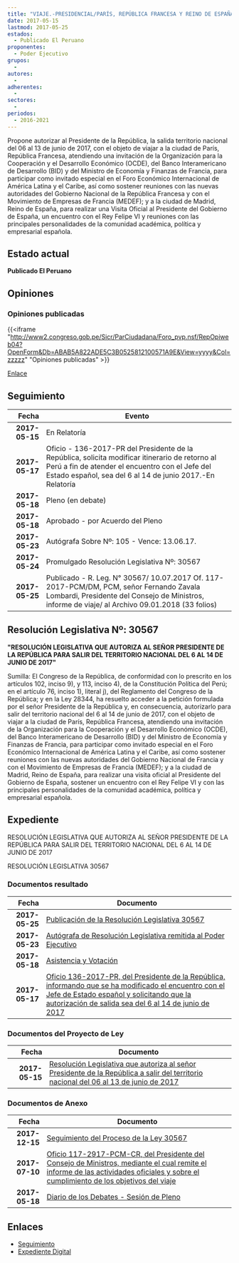 ```yaml
---
title: "VIAJE.-PRESIDENCIAL/PARÍS, REPÚBLICA FRANCESA Y REINO DE ESPAÑA"
date: 2017-05-15
lastmod: 2017-05-25
estados: 
  - Publicado El Peruano
proponentes: 
  - Poder Ejecutivo
grupos: 
  - 
autores: 
  - 
adherentes: 
  - 
sectores: 
  - 
periodos: 
  - 2016-2021
---
```


Propone autorizar al Presidente de la República, la salida territorio nacional del 06 al 13 de junio de 2017, con el objeto de viajar a la ciudad de París, República Francesa, atendiendo una invitación de la Organización para la Cooperación y el Desarrollo Económico (OCDE), del Banco Interamericano de Desarrollo (BID) y del Ministro de Economía y Finanzas de Francia, para participar como invitado especial en el Foro Económico Internacional de América Latina y el Caribe, así como sostener reuniones con las nuevas autoridades del Gobierno Nacional de la República Francesa y con el Movimiento de Empresas de Francia (MEDEF); y a la ciudad de Madrid, Reino de España, para realizar una Visita Oficial al Presidente del Gobierno de España, un encuentro con el Rey Felipe VI y reuniones con las principales personalidades de la comunidad académica, política y empresarial española.


## Estado actual

**Publicado El Peruano**

## Opiniones

### Opiniones publicadas

{{<iframe "http://www2.congreso.gob.pe/Sicr/ParCiudadana/Foro_pvp.nsf/RepOpiweb04?OpenForm&Db=ABAB5A822ADE5C3B0525812100571A9E&View=yyyy&Col=zzzzz" "Opiniones publicadas" >}}

[Enlace](http://www2.congreso.gob.pe/Sicr/ParCiudadana/Foro_pvp.nsf/RepOpiweb04?OpenForm&Db=ABAB5A822ADE5C3B0525812100571A9E&View=yyyy&Col=zzzzz)

## Seguimiento

| Fecha | Evento |
|------:|--------|
| **2017-05-15** | En Relatoría|
| **2017-05-17** | Oficio - 136-2017-PR del Presidente de la República, solicita modificar itinerario de retorno al Perú a fin de atender el encuentro con el Jefe del Estado español, sea del 6 al 14 de junio 2017.-En Relatoría|
| **2017-05-18** | Pleno (en debate)|
| **2017-05-18** | Aprobado - por Acuerdo del Pleno|
| **2017-05-23** | Autógrafa Sobre Nº: 105 - Vence: 13.06.17.|
| **2017-05-24** | Promulgado Resolución Legislativa Nº: 30567|
| **2017-05-25** | Publicado - R. Leg. N° 30567/ 10.07.2017 Of. 117-2017-PCM/DM, PCM, señor Fernando Zavala Lombardi, Presidente del Consejo de Ministros, informe de viaje/ al Archivo 09.01.2018 (33 folios)|

## Resolución Legislativa Nº: 30567

**"RESOLUCIÓN LEGISLATIVA QUE AUTORIZA AL SEÑOR PRESIDENTE DE LA REPÚBLICA PARA SALIR DEL TERRITORIO NACIONAL DEL 6 AL 14 DE JUNIO DE 2017"**

Sumilla: El Congreso de la República, de conformidad con lo prescrito en los artículos 102, inciso 9), y 113, inciso 4), de la Constitución Política del Perú; en el artículo 76, inciso 1), literal j), del Reglamento del Congreso de la República; y en la Ley 28344, ha resuelto acceder a la petición formulada por el señor Presidente de la República y, en consecuencia, autorizarlo para salir del territorio nacional del 6 al 14 de junio de 2017, con el objeto de viajar a la ciudad de París, República Francesa, atendiendo una invitación de la Organización para la Cooperación y el Desarrollo Económico (OCDE), del Banco Interamericano de Desarrollo (BID) y del Ministro de Economía y Finanzas de Francia, para participar como invitado especial en el Foro Económico Internacional de América Latina y el Caribe, así como sostener reuniones con las nuevas autoridades del Gobierno Nacional de Francia y con el Movimiento de Empresas de Francia (MEDEF); y a la ciudad de Madrid, Reino de España, para realizar una visita oficial al Presidente del Gobierno de España, sostener un encuentro con el Rey Felipe VI y con las principales personalidades de la comunidad académica, política y empresarial española.


## Expediente

RESOLUCIÓN LEGISLATIVA QUE AUTORIZA AL SEÑOR PRESIDENTE DE LA REPÚBLICA PARA SALIR DEL TERRITORIO NACIONAL DEL 6 AL 14 DE JUNIO DE 2017

RESOLUCIÓN LEGISLATIVA 30567


### Documentos resultado

| Fecha | Documento |
|------:|--------|
| **2017-05-25** | [Publicación de la Resolución Legislativa 30567](http://www.leyes.congreso.gob.pe/Documentos/2016_2021/ADLP/Normas_Legales/30567-RLG.pdf) |
| **2017-05-23** | [Autógrafa de Resolución Legislativa remitida al Poder Ejecutivo](http://www.leyes.congreso.gob.pe/Documentos/2016_2021/Autografas/Ley_y_de_Resolucion_Legislativa/AU0139120170523.pdf) |
| **2017-05-18** | [Asistencia y Votación](http://www.leyes.congreso.gob.pe/Documentos/2016_2021/Asistencia_y_Votacion/Proyectos_de_Ley/AV0139120170518.pdf) |
| **2017-05-17** | [Oficio 136-2017-PR, del Presidente de la República, informando que se ha modificado el encuentro con el Jefe de Estado español y solicitando que la autorización de salida sea del 6 al 14 de junio de 2017](http://www.leyes.congreso.gob.pe/Documentos/2016_2021/Oficios/Poder_Ejecutivo/OFICIO-136-2017-PR..pdf) |

### Documentos del Proyecto de Ley

| Fecha | Documento |
|------:|--------|
| **2017-05-15** | [Resolución Legislativa que autoriza al señor Presidente de la República a salir del territorio nacional del 06 al 13 de junio de 2017](http://www.leyes.congreso.gob.pe/Documentos/2016_2021/Proyectos_de_Ley_y_de_Resoluciones_Legislativas/PL0139120170515.pdf) |

### Documentos de Anexo

| Fecha | Documento |
|------:|--------|
| **2017-12-15** | [Seguimiento del Proceso de la Ley 30567](http://www.leyes.congreso.gob.pe/Documentos/2016_2021/Seguimiento_de_Proyectos_de_Ley/01391PL20171215.pdf) |
| **2017-07-10** | [Oficio 117-2917-PCM-CR, del Presidente del Consejo de Ministros, mediante el cual remite el informe de las actividades oficiales y sobre el cumplimiento de los objetivos del viaje](http://www.leyes.congreso.gob.pe/Documentos/2016_2021/Oficios/Poder_Ejecutivo/OFICIO-117-2017-PCM-DM..pdf) |
| **2017-05-18** | [Diario de los Debates - Sesión de Pleno](http://www.leyes.congreso.gob.pe/Documentos/2016_2021/ADLP/Diario_Debates/30567_DD.pdf) |

## Enlaces 

- [Seguimiento](http://www2.congreso.gob.pe/Sicr/TraDocEstProc/CLProLey2016.nsf/f7fff46988ca05b1052578e100829cc7/6f7f807032b6bb650525812100565f63?OpenDocument)
- [Expediente Digital](http://www2.congreso.gob.pehttp://www2.congreso.gob.pe/Sicr/TraDocEstProc/CLProLey2016.nsf/f7fff46988ca05b1052578e100829cc7/6f7f807032b6bb650525812100565f63?OpenDocument&Click=05257FB7005EB655.eb71d0cf91d8294e05256cdf006b5706/$Body/0.1C6C)
